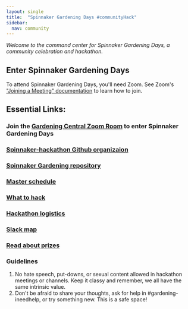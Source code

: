 ```yaml
---
layout: single
title:  "Spinnaker Gardening Days #communityHack"
sidebar:
  nav: community
---
```

_Welcome to the command center for Spinnaker Gardening Days, a community celebration and hackathon._

## Enter Spinnaker Gardening Days
To attend Spinnaker Gardening Days, you'll need Zoom. See Zoom's ["Joining a Meeting" documentation](https://support.zoom.us/hc/en-us/articles/201362193-Joining-a-Meeting) to learn how to join.

## Essential Links:

### Join the [__Gardening Central__ Zoom Room](<zoom link>) to enter Spinnaker Gardening Days
### [Spinnaker-hackathon Github organizaion](https://github.com/spinnaker-hackathon)
### [Spinnaker Gardening repository](https://github.com/spinnaker-hackathon/gardening)
### [Master schedule](schedule.md)
### [What to hack](what-to-hack.md)
### [Hackathon logistics](hack-logistics.md)
### [Slack map](slack-map.md)
### [Read about prizes](prizes.md)



### Guidelines
1. No hate speech, put-downs, or sexual content allowed in hackathon meetings or channels. Keep it classy and remember, we all have the same intrinsic value.
2. Don't be afraid to share your thoughts, ask for help in #gardening-ineedhelp, or try something new. This is a safe space!
